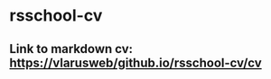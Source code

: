 # rsschool-cv

## Link to markdown cv: [https://vlarusweb/github.io/rsschool-cv/cv](https://vlarusweb/github.io/rsschool-cv/cv)
